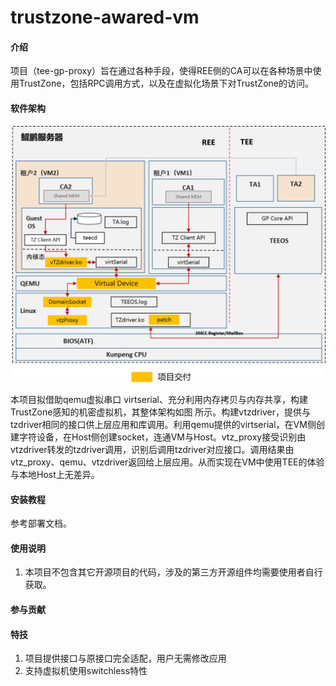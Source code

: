 # trustzone-awared-vm

#### 介绍

项目（tee-gp-proxy）旨在通过各种手段，使得REE侧的CA可以在各种场景中使用TrustZone，包括RPC调用方式，以及在虚拟化场景下对TrustZone的访问。 

#### 软件架构

<img src="docs/picture/arch.png" alt="trustzone-awared-vm架构" style="zoom: 50%;" />

本项目拟借助qemu虚拟串口 virtserial、充分利用内存拷贝与内存共享，构建TrustZone感知的机密虚拟机，其整体架构如图 所示。构建vtzdriver，提供与tzdriver相同的接口供上层应用和库调用。利用qemu提供的virtserial，在VM侧创建字符设备，在Host侧创建socket，连通VM与Host。vtz_proxy接受识别由vtzdriver转发的tzdriver调用，识别后调用tzdriver对应接口。调用结果由vtz_proxy、qemu、vtzdriver返回给上层应用。从而实现在VM中使用TEE的体验与本地Host上无差异。

#### 安装教程

参考部署文档。

#### 使用说明

1. 本项目不包含其它开源项目的代码，涉及的第三方开源组件均需要使用者自行获取。

#### 参与贡献

#### 特技

1. 项目提供接口与原接口完全适配，用户无需修改应用
2. 支持虚拟机使用switchless特性